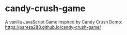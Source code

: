 # candy-crush-game
A vanilla JavaScript Game inspired by Candy Crush
Demo: https://paresa288.github.io/candy-crush-game/